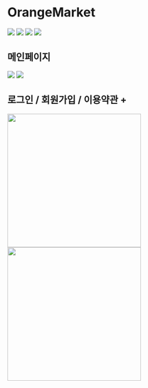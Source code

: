# OrangeMarket

<img src="https://s3.us-west-2.amazonaws.com/secure.notion-static.com/ca06a622-d1ff-4b5b-816b-8303bfb6f1fb/Untitled.png?X-Amz-Algorithm=AWS4-HMAC-SHA256&X-Amz-Content-Sha256=UNSIGNED-PAYLOAD&X-Amz-Credential=AKIAT73L2G45EIPT3X45%2F20230101%2Fus-west-2%2Fs3%2Faws4_request&X-Amz-Date=20230101T123222Z&X-Amz-Expires=86400&X-Amz-Signature=02b476324918cd848ad1c0fbc3e9f139d945d1adbc39f86e66bf0264fc04305b&X-Amz-SignedHeaders=host&response-content-disposition=filename%3D%22Untitled.png%22&x-id=GetObject" />
<img src="https://s3.us-west-2.amazonaws.com/secure.notion-static.com/86b3561a-9535-46e0-9a65-981c8ea27dfb/Untitled.png?X-Amz-Algorithm=AWS4-HMAC-SHA256&X-Amz-Content-Sha256=UNSIGNED-PAYLOAD&X-Amz-Credential=AKIAT73L2G45EIPT3X45%2F20230101%2Fus-west-2%2Fs3%2Faws4_request&X-Amz-Date=20230101T123236Z&X-Amz-Expires=86400&X-Amz-Signature=0059659c76bc32466a04105026c34d27096cd5b07c5fb812d57876985122dbb6&X-Amz-SignedHeaders=host&response-content-disposition=filename%3D%22Untitled.png%22&x-id=GetObject" />
<img src="https://s3.us-west-2.amazonaws.com/secure.notion-static.com/c0cf55bb-40fa-4d58-9c83-81326849254c/Untitled.png?X-Amz-Algorithm=AWS4-HMAC-SHA256&X-Amz-Content-Sha256=UNSIGNED-PAYLOAD&X-Amz-Credential=AKIAT73L2G45EIPT3X45%2F20230101%2Fus-west-2%2Fs3%2Faws4_request&X-Amz-Date=20230101T123247Z&X-Amz-Expires=86400&X-Amz-Signature=a315e53b227746dacc727bfe8a54679c853cf6470eafb2af7ad47156cde0665e&X-Amz-SignedHeaders=host&response-content-disposition=filename%3D%22Untitled.png%22&x-id=GetObject" />
<img src="https://s3.us-west-2.amazonaws.com/secure.notion-static.com/e3c5352e-dc49-43f5-a5cf-47ae029bc1b4/Untitled.png?X-Amz-Algorithm=AWS4-HMAC-SHA256&X-Amz-Content-Sha256=UNSIGNED-PAYLOAD&X-Amz-Credential=AKIAT73L2G45EIPT3X45%2F20230101%2Fus-west-2%2Fs3%2Faws4_request&X-Amz-Date=20230101T123304Z&X-Amz-Expires=86400&X-Amz-Signature=c9aa4c83aeb38759cc06186577c5a7aa187a1ec2972b78354d059034746bb4db&X-Amz-SignedHeaders=host&response-content-disposition=filename%3D%22Untitled.png%22&x-id=GetObject" />

## 메인페이지

<img src="https://s3.us-west-2.amazonaws.com/secure.notion-static.com/a8c00f28-690b-4dfe-b9d9-6e494d276a68/Untitled.png?X-Amz-Algorithm=AWS4-HMAC-SHA256&X-Amz-Content-Sha256=UNSIGNED-PAYLOAD&X-Amz-Credential=AKIAT73L2G45EIPT3X45%2F20230101%2Fus-west-2%2Fs3%2Faws4_request&X-Amz-Date=20230101T123313Z&X-Amz-Expires=86400&X-Amz-Signature=fa45483da8375bc7c806be853d58f6afce05cb03d81db8d65daa55384afdf76e&X-Amz-SignedHeaders=host&response-content-disposition=filename%3D%22Untitled.png%22&x-id=GetObject" />
<img src="https://s3.us-west-2.amazonaws.com/secure.notion-static.com/48e441e2-621a-4c74-9564-2d372072ebf7/Untitled.png?X-Amz-Algorithm=AWS4-HMAC-SHA256&X-Amz-Content-Sha256=UNSIGNED-PAYLOAD&X-Amz-Credential=AKIAT73L2G45EIPT3X45%2F20230101%2Fus-west-2%2Fs3%2Faws4_request&X-Amz-Date=20230101T123336Z&X-Amz-Expires=86400&X-Amz-Signature=759561a43a6025f67ae5f7cb32f2d90010207c15c1e5a0de52dea8bce253542d&X-Amz-SignedHeaders=host&response-content-disposition=filename%3D%22Untitled.png%22&x-id=GetObject" />

## 로그인 / 회원가입 / 이용약관 +

<img src="https://s3.us-west-2.amazonaws.com/secure.notion-static.com/e22c7587-dba6-4bb1-96a9-59ce1b26c9d8/Untitled.png?X-Amz-Algorithm=AWS4-HMAC-SHA256&X-Amz-Content-Sha256=UNSIGNED-PAYLOAD&X-Amz-Credential=AKIAT73L2G45EIPT3X45%2F20230101%2Fus-west-2%2Fs3%2Faws4_request&X-Amz-Date=20230101T123440Z&X-Amz-Expires=86400&X-Amz-Signature=57c3485bc4b93249c1f985f6dbdfb5b04da40ccac728aace45099e68ed279987&X-Amz-SignedHeaders=host&response-content-disposition=filename%3D%22Untitled.png%22&x-id=GetObject" width="300" />
<img src="https://s3.us-west-2.amazonaws.com/secure.notion-static.com/c0e449cb-d734-4477-9c83-66c4df6996b8/Untitled.png?X-Amz-Algorithm=AWS4-HMAC-SHA256&X-Amz-Content-Sha256=UNSIGNED-PAYLOAD&X-Amz-Credential=AKIAT73L2G45EIPT3X45%2F20230101%2Fus-west-2%2Fs3%2Faws4_request&X-Amz-Date=20230101T123448Z&X-Amz-Expires=86400&X-Amz-Signature=248799d54e36fb7437a81c260dbec0fe290c10b900da591fa3d37155296815fe&X-Amz-SignedHeaders=host&response-content-disposition=filename%3D%22Untitled.png%22&x-id=GetObject" width="300" />
<img src="" />
<img src="" />
<img src="" />
<img src="" />
<img src="" />
<img src="" />
<img src="" />
<img src="" />
